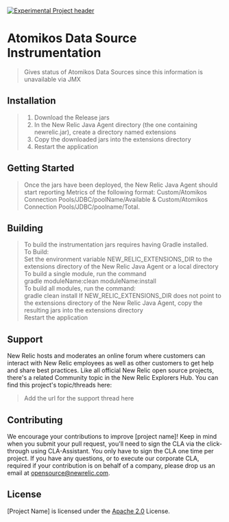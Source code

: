 [![Experimental Project header](https://github.com/newrelic/opensource-website/raw/master/src/images/categories/Experimental.png)](https://opensource.newrelic.com/oss-category/#experimental)

# Atomikos Data Source Instrumentation

>Gives status of Atomikos Data Sources since this information is unavailable via JMX

## Installation

> 1. Download the Release jars   
> 2. In the New Relic Java Agent directory (the one containing newrelic.jar), create a directory named extensions   
> 3. Copy the downloaded jars into the extensions directory   
> 4. Restart the application

## Getting Started
> Once the jars have been deployed, the New Relic Java Agent should start reporting Metrics of the following format: Custom/Atomikos Connection Pools/JDBC/poolName/Available & Custom/Atomikos Connection Pools/JDBC/poolname/Total.    
> 

## Building

> To build the instrumentation jars requires having Gradle installed.   
To Build:   
Set the environment variable NEW_RELIC_EXTENSIONS_DIR to the extensions directory of the New Relic Java Agent or a local directory   
To build a single module, run the command   
gradle moduleName:clean moduleName:install   
To build all modules, run the command:   
gradle clean install
If NEW_RELIC_EXTENSIONS_DIR does not point to the extensions directory of the New Relic Java Agent, copy the resulting jars into the extensions directory   
Restart the application

## Support

New Relic hosts and moderates an online forum where customers can interact with New Relic employees as well as other customers to get help and share best practices. Like all official New Relic open source projects, there's a related Community topic in the New Relic Explorers Hub. You can find this project's topic/threads here:

>Add the url for the support thread here

## Contributing
We encourage your contributions to improve [project name]! Keep in mind when you submit your pull request, you'll need to sign the CLA via the click-through using CLA-Assistant. You only have to sign the CLA one time per project.
If you have any questions, or to execute our corporate CLA, required if your contribution is on behalf of a company,  please drop us an email at opensource@newrelic.com.

## License
[Project Name] is licensed under the [Apache 2.0](http://apache.org/licenses/LICENSE-2.0.txt) License.
